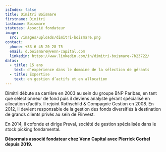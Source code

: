```yaml
---
isIndex: false
title: Dimitri Boismare
firstname: Dimitri
lastname: Boismare
statutes: Associé fondateur
image:
  src: /images/uploads/dimitri-boismare.png
contact:
  phone: +33 6 45 20 28 75
  email: d.boismare@venn-capital.com
  linkedin: https://www.linkedin.com/in/dimitri-boismare-7b23722/
datas:
  - title: 15 ans
    text: d’expérience dans le domaine de la sélection de gérants
  - title: Expertise
    text: en gestion d’actifs et en allocation
---
```

Dimitri débute sa carrière en 2003 au sein du groupe BNP Paribas, en tant que sélectionneur de fond puis il deviens analyste gérant spécialisé en allocation d’actifs. Il rejoint Rothschild & Compagnie Gestion en 2008.
En 2012, il devient responsable de la gestion des fonds diversifiés à destination de grands clients privés au sein de Flinvest.

En 2014, il cofonde et dirige Preval, société de gestion spécialisée dans le stock picking fondamental.

**Désormais associé fondateur chez Venn Capital avec Pierrick Corbel depuis 2019.**